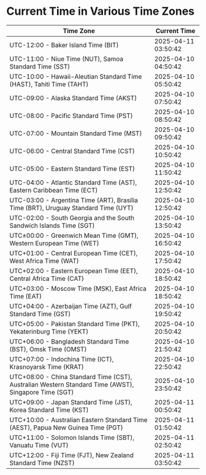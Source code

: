 # Current Time in Various Time Zones

| Time Zone | Current Time |
|-----------|--------------|
| UTC-12:00 - Baker Island Time (BIT) | 2025-04-11 03:50:42 |
| UTC-11:00 - Niue Time (NUT), Samoa Standard Time (SST) | 2025-04-10 04:50:42 |
| UTC-10:00 - Hawaii-Aleutian Standard Time (HAST), Tahiti Time (TAHT) | 2025-04-10 05:50:42 |
| UTC-09:00 - Alaska Standard Time (AKST) | 2025-04-10 07:50:42 |
| UTC-08:00 - Pacific Standard Time (PST) | 2025-04-10 08:50:42 |
| UTC-07:00 - Mountain Standard Time (MST) | 2025-04-10 09:50:42 |
| UTC-06:00 - Central Standard Time (CST) | 2025-04-10 10:50:42 |
| UTC-05:00 - Eastern Standard Time (EST) | 2025-04-10 11:50:42 |
| UTC-04:00 - Atlantic Standard Time (AST), Eastern Caribbean Time (ECT) | 2025-04-10 12:50:42 |
| UTC-03:00 - Argentina Time (ART), Brasília Time (BRT), Uruguay Standard Time (UYT) | 2025-04-10 12:50:42 |
| UTC-02:00 - South Georgia and the South Sandwich Islands Time (SGT) | 2025-04-10 13:50:42 |
| UTC±00:00 - Greenwich Mean Time (GMT), Western European Time (WET) | 2025-04-10 16:50:42 |
| UTC+01:00 - Central European Time (CET), West Africa Time (WAT) | 2025-04-10 17:50:42 |
| UTC+02:00 - Eastern European Time (EET), Central Africa Time (CAT) | 2025-04-10 18:50:42 |
| UTC+03:00 - Moscow Time (MSK), East Africa Time (EAT) | 2025-04-10 18:50:42 |
| UTC+04:00 - Azerbaijan Time (AZT), Gulf Standard Time (GST) | 2025-04-10 19:50:42 |
| UTC+05:00 - Pakistan Standard Time (PKT), Yekaterinburg Time (YEKT) | 2025-04-10 20:50:42 |
| UTC+06:00 - Bangladesh Standard Time (BST), Omsk Time (OMST) | 2025-04-10 21:50:42 |
| UTC+07:00 - Indochina Time (ICT), Krasnoyarsk Time (KRAT) | 2025-04-10 22:50:42 |
| UTC+08:00 - China Standard Time (CST), Australian Western Standard Time (AWST), Singapore Time (SGT) | 2025-04-10 23:50:42 |
| UTC+09:00 - Japan Standard Time (JST), Korea Standard Time (KST) | 2025-04-11 00:50:42 |
| UTC+10:00 - Australian Eastern Standard Time (AEST), Papua New Guinea Time (PGT) | 2025-04-11 01:50:42 |
| UTC+11:00 - Solomon Islands Time (SBT), Vanuatu Time (VUT) | 2025-04-11 02:50:42 |
| UTC+12:00 - Fiji Time (FJT), New Zealand Standard Time (NZST) | 2025-04-11 03:50:42 |
